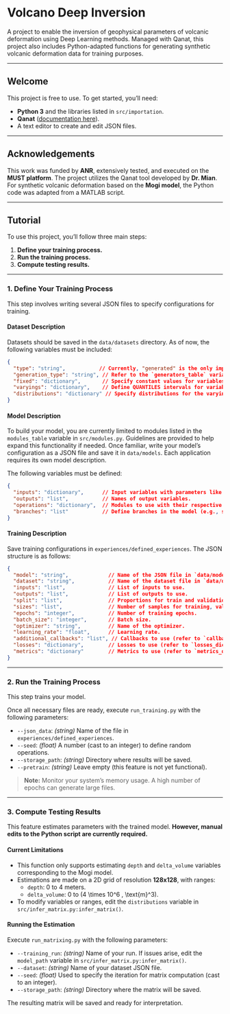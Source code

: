 # Volcano Deep Inversion

A project to enable the inversion of geophysical parameters of volcanic deformation using Deep Learning methods. Managed with Qanat, this project also includes Python-adapted functions for generating synthetic volcanic deformation data for training purposes.

---

## Welcome

This project is free to use. To get started, you’ll need:
- **Python 3** and the libraries listed in `src/importation`.
- **Qanat** ([documentation here](https://ammarmian.github.io/qanat/)).
- A text editor to create and edit JSON files.

---

## Acknowledgements

This work was funded by **ANR**, extensively tested, and executed on the **MUST platform**. The project utilizes the Qanat tool developed by **Dr. Mian**. For synthetic volcanic deformation based on the **Mogi model**, the Python code was adapted from a MATLAB script.

---

## Tutorial

To use this project, you’ll follow three main steps:
1. **Define your training process.**
2. **Run the training process.**
3. **Compute testing results.**

---

### 1. Define Your Training Process

This step involves writing several JSON files to specify configurations for training.

#### Dataset Description

Datasets should be saved in the `data/datasets` directory. As of now, the following variables must be included:

```json
{
  "type": "string",           // Currently, "generated" is the only implemented type.
  "generation_type": "string", // Refer to the `generators_table` variable in `src/simulations/generators.py`.
  "fixed": "dictionary",       // Specify constant values for variables used in the selected generation type.
  "varyings": "dictionary",    // Define QUANTILES intervals for variables in the test dataset.
  "distributions": "dictionary" // Specify distributions for the varying variables (see `distributions_table` in `src/distributions.py`).
}
```

#### Model Description

To build your model, you are currently limited to modules listed in the `modules_table` variable in `src/modules.py`. Guidelines are provided to help expand this functionality if needed. Once familiar, write your model’s configuration as a JSON file and save it in `data/models`. Each application requires its own model description.

The following variables must be defined:

```json
{
  "inputs": "dictionary",      // Input variables with parameters like size, etc.
  "outputs": "list",           // Names of output variables.
  "operations": "dictionary",  // Modules to use with their respective parameters.
  "branches": "list"           // Define branches in the model (e.g., splits for predictions or multi-input models). Use `x_name` and `y_name` as IDs for input and output respectively.
}
```

#### Training Description

Save training configurations in `experiences/defined_experiences`. The JSON structure is as follows:

```json
{
  "model": "string",             // Name of the JSON file in `data/models`.
  "dataset": "string",           // Name of the dataset file in `data/datasets`.
  "inputs": "list",              // List of inputs to use.
  "outputs": "list",             // List of outputs to use.
  "split": "list",               // Proportions for train and validation datasets.
  "sizes": "list",               // Number of samples for training, validation, and testing per epoch.
  "epochs": "integer",           // Number of training epochs.
  "batch_size": "integer",       // Batch size.
  "optimizer": "string",         // Name of the optimizer.
  "learning_rate": "float",      // Learning rate.
  "additional_callbacks": "list", // Callbacks to use (refer to `callbacks_dict` in `src/experiment.py`).
  "losses": "dictionary",        // Losses to use (refer to `losses_dict` in `src/experiment.py`).
  "metrics": "dictionary"        // Metrics to use (refer to `metrics_dict` in `src/experiment.py`).
}
```

---

### 2. Run the Training Process

This step trains your model.

Once all necessary files are ready, execute `run_training.py` with the following parameters:

- `--json_data`: *(string)* Name of the file in `experiences/defined_experiences`.
- `--seed`: *(float)* A number (cast to an integer) to define random operations.
- `--storage_path`: *(string)* Directory where results will be saved.
- `--pretrain`: *(string)* Leave empty (this feature is not yet functional).

> **Note:** Monitor your system’s memory usage. A high number of epochs can generate large files.

---

### 3. Compute Testing Results

This feature estimates parameters with the trained model. **However, manual edits to the Python script are currently required.** 

#### Current Limitations
- This function only supports estimating `depth` and `delta_volume` variables corresponding to the Mogi model.
- Estimations are made on a 2D grid of resolution **128x128**, with ranges:
  - `depth`: 0 to 4 meters.
  - `delta_volume`: 0 to \(4 \times 10^6 \, \text{m}^3\).
- To modify variables or ranges, edit the `distributions` variable in `src/infer_matrix.py:infer_matrix()`.

#### Running the Estimation

Execute `run_matrixing.py` with the following parameters:

- `--training_run`: *(string)* Name of your run. If issues arise, edit the `model_path` variable in `src/infer_matrix.py:infer_matrix()`.
- `--dataset`: *(string)* Name of your dataset JSON file.
- `--seed`: *(float)* Used to specify the iteration for matrix computation (cast to an integer).
- `--storage_path`: *(string)* Directory where the matrix will be saved.

The resulting matrix will be saved and ready for interpretation.
